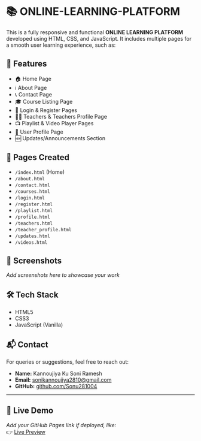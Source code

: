 # 📚  ONLINE-LEARNING-PLATFORM


This is a fully responsive and functional **ONLINE LEARNING PLATFORM** developed using HTML, CSS, and JavaScript. It includes multiple pages for a smooth user learning experience, such as:

## 🚀 Features
- 🏠 Home Page
- ℹ️ About Page
- 📞 Contact Page
- 🎓 Course Listing Page
- 🔐 Login & Register Pages
- 👨‍🏫 Teachers & Teachers Profile Page
- 📺 Playlist & Video Player Pages
- 👤 User Profile Page
- 🆕 Updates/Announcements Section

## 📂 Pages Created
- `/index.html` (Home)
- `/about.html`
- `/contact.html`
- `/courses.html`
- `/login.html`
- `/register.html`
- `/playlist.html`
- `/profile.html`
- `/teachers.html`
- `/teacher_profile.html`
- `/updates.html`
- `/videos.html`

## 📸 Screenshots
*Add screenshots here to showcase your work*

## 🛠️ Tech Stack
- HTML5
- CSS3
- JavaScript (Vanilla)

## 📬 Contact
For queries or suggestions, feel free to reach out:

- **Name:** Kannoujiya Ku Soni Ramesh  
- **Email:** sonikannoujiya2810@gmail.com
- **GitHub:** [github.com/Sonu281004](https://github.com/Sonu281004)

---

## 🔗 Live Demo
*Add your GitHub Pages link if deployed, like:*  
👉 [Live Preview](https://Sonu281004.github.io/ONLINE-LEARNING-PLATFORM)

